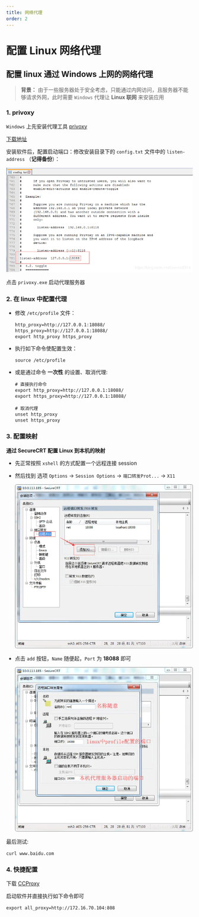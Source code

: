 ```yaml
---
title: 网络代理
order: 2
---
```


# 配置 Linux 网络代理

## 配置 linux 通过 Windows 上网的网络代理

> **背景：** 由于一些服务器处于安全考虑，只能通过内网访问，且服务器不能够请求外网，此时需要 `Windows` 代理让 **Linux 联网** 来安装应用

### 1. privoxy

`Windows` 上先安装代理工具 [privoxy](https://www.jianshu.com/p/42a90cf33095)

[下载地址](http://www.privoxy.org/)

安装软件后，配置启动端口：修改安装目录下的 `config.txt` 文件中的 `listen-address` （**记得备份**）：

<img src="./img/privoxy配置项.jpg">
<br/>

点击 `privoxy.exe` 启动代理服务器

### 2. 在 linux 中配置代理

- 修改 `/etc/profile` 文件：

  ```shell
  http_proxy=http://127.0.0.1:18088/
  https_proxy=http://127.0.0.1:18088/
  export http_proxy https_proxy
  ```

- 执行如下命令使配置生效：

  ```shell
  source /etc/profile
  ```

- 或是通过命令 **一次性** 的设置、取消代理:

  ```shell
  # 直接执行命令
  export http_proxy=http://127.0.0.1:18088/
  export https_proxy=http://127.0.0.1:18088/

  # 取消代理
  unset http_proxy
  unset https_proxy
  ```

### 3. 配置映射

**通过 SecureCRT 配置 Linux 到本机的映射**

- 先正常按照 `xshell` 的方式配置一个远程连接 session

- 然后找到 选项 `Options` -> `Session Options` -> `端口转发Prot...` -> `X11`

    <img src="./img/secureCRT配置1.jpg">

- 点击 `add` 按钮，`Name` 随便起，`Port` 为 **18088** 即可

    <img src="./img/secureCRT配置2.jpg">

最后测试:

```shell
curl www.baidu.com
```

### 4. 快捷配置

下载 [CCProxy](https://www.youngzsoft.net/ccproxy/)

启动软件并直接执行如下命令即可

```shell
export all_proxy=http://172.16.70.104:808
```
